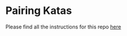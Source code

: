 # Pairing Katas

Please find all the instructions for this repo [here](https://l2c.northcoders.com/courses/fun/pairing-katas)